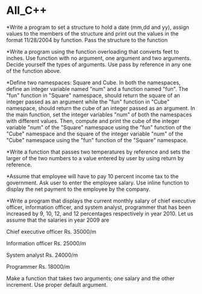 # All_C++
*Write a program to set a structure to hold a date (mm,dd and yy), assign values to the members of the structure and print out the values in the format 11/28/2004 by function. Pass the structure to the function

*Write a program using the function overloading that converts feet to inches. Use function with no argument, one argument and two arguments. Decide yourself the types of arguments. Use pass by reference in any one of the function above.

*Define two namespaces: Square and Cube. In both the namespaces, define an integer variable named "num" and a function named "fun". The "fun" function in "Square" namespace, should return the square of an integer passed as an argument while the "fun" function in "Cube" namespace, should return the cube of an integer passed as an argument. In the main function, set the integer variables "num" of both the namespaces with different values. Then, compute and print the cube of the integer variable "num" of the "Square" namespace using the "fun" function of the "Cube" namespace and the square of the integer variable "num" of the "Cube" namespace using the "fun" function of the "Square" namespace.

*Write a function that passes two temperatures by reference and sets the larger of the two numbers to a value entered by user by using return by reference.

*Assume that employee will have to pay 10 percent income tax to the government. Ask user to enter the employee salary. Use inline function to display the net payment to the employee by the company.

*Write a program that displays the current monthly salary of chief executive officer, information officer, and system analyst, programmer that has been increased by 9, 10, 12, and 12 percentages respectively in year 2010. Let us assume that the salaries in year 2009 are

Chief executive officer Rs. 35000/m

Information officer Rs. 25000/m

System analyst Rs. 24000/m

Programmer Rs. 18000/m

Make a function that takes two arguments; one salary and the other increment. Use proper default argument.

